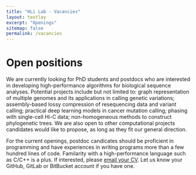 ```yaml
---
title: "HLi Lab - Vacancies"
layout: textlay
excerpt: "Openings"
sitemap: false
permalink: /vacancies
---
```


# Open positions

We are currently looking for PhD students and postdocs who are interested in
developing high-performance algorithms for biological sequence analyses.
Potential projects include but not limited to: graph representation of multiple
genomes and its applications in calling genetic variations; assembly-based
lossy compression of resequencing data and variant calling; practical deep
learning models in cancer mutation calling; phasing with single-cell Hi-C data;
non-homogeneous methods to construct phylogenetic trees. We are also open to
other computational projects candidates would like to propose, as long as they
fit our general direction.

For the current openings, postdoc candicates should be proficient in
programming and have experiences in writing programs more than a few hundred
lines of code. Familarity with a high-performance language such as C/C++ is a
plus. If interested, please [email your CV](mailto:hli@jimmy.harvard.edu). Let
us know your GitHub, GitLab or BitBucket account if you have one.
